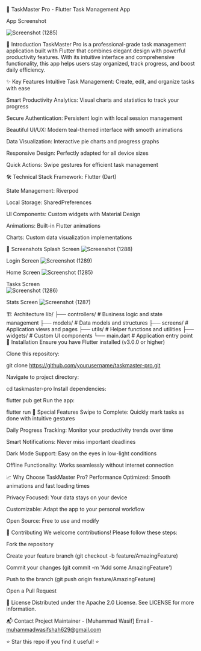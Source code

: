 📝 TaskMaster Pro - Flutter Task Management App

App Screenshot

![Screenshot (1285)](https://github.com/user-attachments/assets/d7586293-d418-4adc-998a-c494efed6a19)

🚀 Introduction
TaskMaster Pro is a professional-grade task management application built with Flutter that combines elegant design with powerful productivity features. With its intuitive interface and comprehensive functionality, this app helps users stay organized, track progress, and boost daily efficiency.

✨ Key Features
Intuitive Task Management: Create, edit, and organize tasks with ease

Smart Productivity Analytics: Visual charts and statistics to track your progress

Secure Authentication: Persistent login with local session management

Beautiful UI/UX: Modern teal-themed interface with smooth animations

Data Visualization: Interactive pie charts and progress graphs

Responsive Design: Perfectly adapted for all device sizes

Quick Actions: Swipe gestures for efficient task management

🛠 Technical Stack
Framework: Flutter (Dart)

State Management: Riverpod

Local Storage: SharedPreferences

UI Components: Custom widgets with Material Design

Animations: Built-in Flutter animations

Charts: Custom data visualization implementations

📱 Screenshots
Splash Screen
![Screenshot (1288)](https://github.com/user-attachments/assets/9aa6f97f-affa-4b5c-9e2e-e80ffea8ff8c)

Login Screen
![Screenshot (1289)](https://github.com/user-attachments/assets/68e850f9-e198-4171-ba16-166ee52f5bbf)

Home Screen
![Screenshot (1285)](https://github.com/user-attachments/assets/361ee82c-b7e8-4c36-82b8-d3c8b00eea67)

Tasks Screen	
![Screenshot (1286)](https://github.com/user-attachments/assets/c31aecb1-0a63-40f4-bb93-d08ab7f07a04)

Stats Screen
![Screenshot (1287)](https://github.com/user-attachments/assets/037d6fb2-1376-4c4a-8902-d6e40786a85a)

🏗️ Architecture
lib/
├── controllers/    # Business logic and state management
├── models/         # Data models and structures
├── screens/        # Application views and pages
├── utils/          # Helper functions and utilities
├── widgets/        # Custom UI components
└── main.dart       # Application entry point
🔧 Installation
Ensure you have Flutter installed (v3.0.0 or higher)

Clone this repository:

git clone https://github.com/yourusername/taskmaster-pro.git

Navigate to project directory:

cd taskmaster-pro
Install dependencies:

flutter pub get
Run the app:

flutter run
🌟 Special Features
Swipe to Complete: Quickly mark tasks as done with intuitive gestures

Daily Progress Tracking: Monitor your productivity trends over time

Smart Notifications: Never miss important deadlines

Dark Mode Support: Easy on the eyes in low-light conditions

Offline Functionality: Works seamlessly without internet connection

📈 Why Choose TaskMaster Pro?
Performance Optimized: Smooth animations and fast loading times

Privacy Focused: Your data stays on your device

Customizable: Adapt the app to your personal workflow

Open Source: Free to use and modify

🤝 Contributing
We welcome contributions! Please follow these steps:

Fork the repository

Create your feature branch (git checkout -b feature/AmazingFeature)

Commit your changes (git commit -m 'Add some AmazingFeature')

Push to the branch (git push origin feature/AmazingFeature)

Open a Pull Request

📜 License
Distributed under the Apache 2.0 License. See LICENSE for more information.

📬 Contact
Project Maintainer - [Muhammad Wasif]
Email - muhammadwasifshah629@gmail.com

⭐ Star this repo if you find it useful! ⭐
